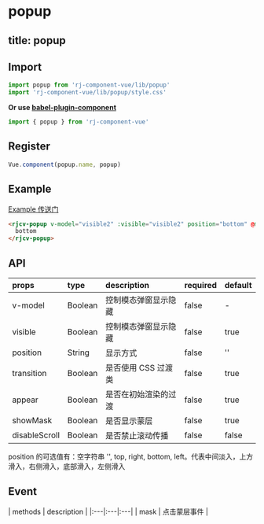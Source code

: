 # popup

title: popup
---

## Import

``` js
import popup from 'rj-component-vue/lib/popup'
import 'rj-component-vue/lib/popup/style.css'
```

**Or use [babel-plugin-component](https://www.npmjs.com/package/babel-plugin-component)**

``` js
import { popup } from 'rj-component-vue'
```

## Register

``` js
Vue.component(popup.name, popup)
```

## Example

[Example 传送门](//zhouyu1993.github.io/rjcv/popup)

``` html
<rjcv-popup v-model="visible2" :visible="visible2" position="bottom" @mask="mask">
  bottom
</rjcv-popup>
```

## API

| props | type | description | required | default |
|:---|:---|:---|:--|:---|
| v-model | Boolean | 控制模态弹窗显示隐藏 | false | - |
| visible | Boolean | 控制模态弹窗显示隐藏 | false | true |
| position | String | 显示方式 | false | '' |
| transition | Boolean | 是否使用 CSS 过渡类 | false | true |
| appear | Boolean | 是否在初始渲染的过渡 | false | true |
| showMask | Boolean | 是否显示蒙层 | false | true |
| disableScroll | Boolean | 是否禁止滚动传播 | false | false |

position 的可选值有：空字符串 '', top, right, bottom, left。代表中间淡入，上方滑入，右侧滑入，底部滑入，左侧滑入

## Event

| methods | description |
|:---|:---|:---|
| mask | 点击蒙层事件 |
